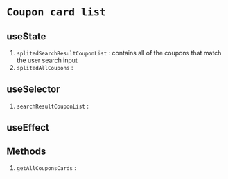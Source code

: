 # `Coupon card list`

## useState

1. `splitedSearchResultCouponList` : contains all of the
   coupons that match the user search input
2. `splitedAllCoupons` :

## useSelector

1. `searchResultCouponList` :

## useEffect

## Methods

1. `getAllCouponsCards` :
